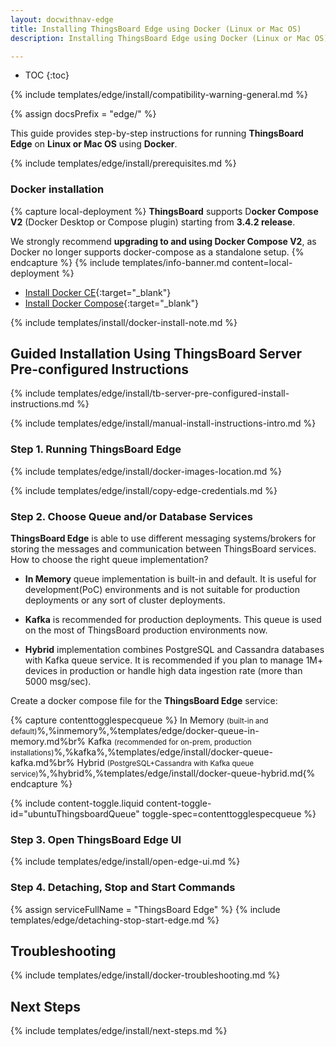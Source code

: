 ```yaml
---
layout: docwithnav-edge
title: Installing ThingsBoard Edge using Docker (Linux or Mac OS)
description: Installing ThingsBoard Edge using Docker (Linux or Mac OS)

---
```


* TOC
{:toc}

{% include templates/edge/install/compatibility-warning-general.md %}

{% assign docsPrefix = "edge/" %}

This guide provides step-by-step instructions for running **ThingsBoard Edge** on **Linux or Mac OS** using **Docker**.

{% include templates/edge/install/prerequisites.md %}

### Docker installation

{% capture local-deployment %}
**ThingsBoard** supports D**ocker Compose V2** (Docker Desktop or Compose plugin) starting from **3.4.2 release**.

We strongly recommend **upgrading to and using Docker Compose V2**, as Docker no longer supports docker-compose as a standalone setup.
{% endcapture %}
{% include templates/info-banner.md content=local-deployment %}

- [Install Docker CE](https://docs.docker.com/engine/install/){:target="_blank"}
- [Install Docker Compose](https://docs.docker.com/compose/install/){:target="_blank"}

{% include templates/install/docker-install-note.md %}

## Guided Installation Using ThingsBoard Server Pre-configured Instructions

{% include templates/edge/install/tb-server-pre-configured-install-instructions.md %}

{% include templates/edge/install/manual-install-instructions-intro.md %}

### Step 1. Running ThingsBoard Edge

{% include templates/edge/install/docker-images-location.md %}

{% include templates/edge/install/copy-edge-credentials.md %}

### Step 2. Choose Queue and/or Database Services

**ThingsBoard Edge** is able to use different messaging systems/brokers for storing the messages and communication between ThingsBoard services. How to choose the right queue implementation?

* **In Memory** queue implementation is built-in and default. It is useful for development(PoC) environments and is not suitable for production deployments or any sort of cluster deployments.

* **Kafka** is recommended for production deployments. This queue is used on the most of ThingsBoard production environments now.

* **Hybrid** implementation combines PostgreSQL and Cassandra databases with Kafka queue service. It is recommended if you plan to manage 1M+ devices in production or handle high data ingestion rate (more than 5000 msg/sec).

Create a docker compose file for the **ThingsBoard Edge** service:

{% capture contenttogglespecqueue %}
In Memory <small>(built-in and default)</small>%,%inmemory%,%templates/edge/docker-queue-in-memory.md%br%
Kafka <small>(recommended for on-prem, production installations)</small>%,%kafka%,%templates/edge/install/docker-queue-kafka.md%br%
Hybrid <small>(PostgreSQL+Cassandra with Kafka queue service)</small>%,%hybrid%,%templates/edge/install/docker-queue-hybrid.md{% endcapture %}

{% include content-toggle.liquid content-toggle-id="ubuntuThingsboardQueue" toggle-spec=contenttogglespecqueue %}

### Step 3. Open ThingsBoard Edge UI

{% include templates/edge/install/open-edge-ui.md %}

### Step 4. Detaching, Stop and Start Commands

{% assign serviceFullName = "ThingsBoard Edge" %}
{% include templates/edge/detaching-stop-start-edge.md %}

## Troubleshooting

{% include templates/edge/install/docker-troubleshooting.md %}

## Next Steps

{% include templates/edge/install/next-steps.md %}



